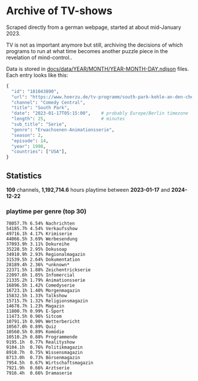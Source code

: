 # Archive of TV-shows

Scraped directly from a german webpage, started at about mid-January 2023.

TV is not as important anymore but still, archiving the decisions of which programs to run at what time
becomes another puzzle piece in the revelation of mind-control.. 

Data is stored in [docs/data/YEAR/MONTH/YEAR-MONTH-DAY.ndjson](docs/data/) files. 
Each entry looks like this:

```python
{
  "id": "181043890", 
  "url": "https://www.hoerzu.de/tv-programm/south-park-kohle-an-den-chefkoch/bid_181043890/", 
  "channel": "Comedy Central", 
  "title": "South Park", 
  "date": "2023-01-17T05:15:00",    # probably Europe/Berlin timezone 
  "length": 25,                     # minutes 
  "sub_title": "Serie", 
  "genre": "Erwachsenen-Animationsserie", 
  "season": 2, 
  "episode": 14, 
  "year": 1998, 
  "countries": ["USA"],
}
```

## Statistics

**109** channels, **1,192,714.6** hours playtime between **2023-01-17** and **2024-12-22**


### playtime per genre (top 30)

    78057.7h 6.54% Nachrichten
    54185.7h 4.54% Verkaufsshow
    49716.1h 4.17% Krimiserie
    44066.5h 3.69% Werbesendung
    37093.9h 3.11% Dokureihe
    35228.5h 2.95% Dokusoap
    34910.9h 2.93% Regionalmagazin
    31539.5h 2.64% Dokumentation
    28189.4h 2.36% *unknown*
    22371.5h 1.88% Zeichentrickserie
    22097.6h 1.85% Infomercial
    21335.2h 1.79% Animationsserie
    16896.5h 1.42% Comedyserie
    16723.1h 1.40% Morgenmagazin
    15832.5h 1.33% Talkshow
    15715.7h 1.32% Religionsmagazin
    14678.7h 1.23% Magazin
    11800.7h 0.99% E-Sport
    11473.5h 0.96% Sitcom
    10791.1h 0.90% Wetterbericht
    10567.0h 0.89% Quiz
    10560.5h 0.89% Komödie
    10510.2h 0.88% Programmende
    9195.1h  0.77% Realityshow
    9104.1h  0.76% Politikmagazin
    8918.7h  0.75% Wissensmagazin
    8713.0h  0.73% Börsenmagazin
    7954.5h  0.67% Wirtschaftsmagazin
    7921.9h  0.66% Arztserie
    7916.4h  0.66% Dramaserie
